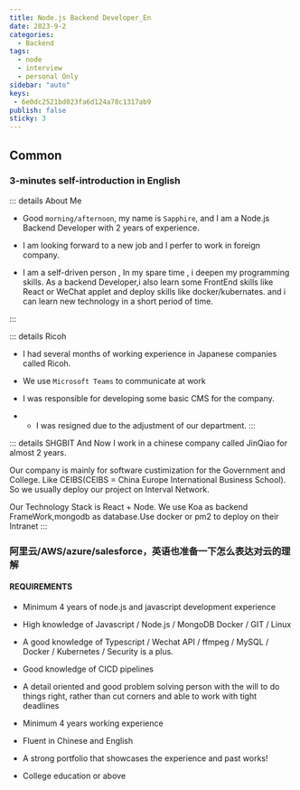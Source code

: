 ```yaml
---
title: Node.js Backend Developer_En
date: 2023-9-2
categories:
  - Backend
tags:
  - node
  - interview
  - personal Only
sidebar: "auto"
keys:
 - 6e0dc2521bd023fa6d124a78c1317ab9
publish: false
sticky: 3
---
```


## Common

### 3-minutes self-introduction in English

::: details About Me

- Good `morning/afternoon`, my name is `Sapphire`, and I am a Node.js Backend Developer with 2 years of experience.

- I am looking forward to a new job and I perfer to work in foreign company.

- I am a self-driven person , In my spare time , i deepen my programming skills.  As a backend Developer,i also learn some FrontEnd skills like React or WeChat applet and deploy skills like docker/kubernates. and i can learn new technology in a short period of time.

:::

::: details Ricoh
- I had several months of working experience in Japanese companies called Ricoh.

- We use `Microsoft Teams` to communicate at work

- I was responsible for developing some basic CMS for the company.

- * I was resigned due to the adjustment of our department.
:::


::: details SHGBIT
And Now I work in a chinese company called JinQiao for almost 2 years.

Our company is mainly for software custimization for the Government and College.
Like CEIBS(CEIBS = China Europe International Business School).
So we usually deploy our project on Interval Network.

Our Technology Stack is React + Node. We use Koa as backend FrameWork,mongodb as database.Use docker or pm2 to deploy on their Intranet
:::


### 阿里云/AWS/azure/salesforce，英语也准备一下怎么表达对云的理解

#### REQUIREMENTS

- Minimum 4 years of node.js and javascript development experience

- High knowledge of Javascript / Node.js / MongoDB Docker / GIT / Linux

- A good knowledge of Typescript / Wechat API / ffmpeg / MySQL / Docker / Kubernetes / Security is a plus.

- Good knowledge of CICD pipelines

- A detail oriented and good problem solving person with the will to do things right, rather than cut corners and able to work with tight deadlines

- Minimum 4 years working experience

- Fluent in Chinese and English

- A strong portfolio that showcases the experience and past works!

- College education or above